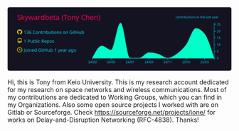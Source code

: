 [![](https://raw.githubusercontent.com/Skywardbeta/Skywardbeta/master/profile-summary-card-output/2077/0-profile-details.svg)](https://github.com/vn7n24fzkq/github-profile-summary-cards)

Hi, this is Tony from Keio University. This is my research account dedicated for my research on space networks and wireless communications. Most of my contributions are dedicated to Working Groups, which you can find in my Organizations. Also some open source projects I worked with are on Gitlab or Sourceforge. Check https://sourceforge.net/projects/ione/ for works on Delay-and-Disruption Networking (RFC-4838). Thanks!
